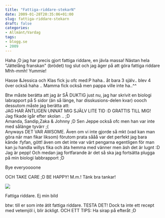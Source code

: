 ```yaml
---
title: "Fattiga-riddare-stekarN"
date: 2009-01-28T20:35:06+01:00
slug: fattiga-riddare-stekarn
draft: false
categories:
- Allmänt/Vardag
tags:
- blogg.se
- 2009
---
```

Haha ;D jag har precis gjort fattiga riddare, en jävla massa! Nästan hela "Jättelång franskan" (brödet) tog slut och jag äger på att göra fattiga riddare Mhh-mmh! Yummie!  
  
Hasse &Jessica och Klas fick ju ofc med:P haha.. åt bara 3 själv.. blev 4 över också haha .. Mamma fick också men pappa ville inte ha..^^  
  
Btw måste berätta att jag är SÅ DUKTIG just nu, jag har skrivit en biologi labrapport på 5 sidor (än så länge, har disskusions-delen kvar) oooch dessutom måste jag berätta att:  
JAG HAR ÄNTLIGEN UNNAT MIG SJÄLV LITE TID :D GRATTIS TILL MIG!  
Jag fikade igår efter skolan .. ;D  
Amanda, Sandip,Zaka & Johnny ;D Sen Jeppe också ofc men han var inte med sålänge tyvärr ;(  
Anyways DET VAR AWSOME. Även om vi inte gjorde så mkt (vad kan man göra när man fikar liksom) förutom prata sååå var det perfekt jag bara kände :fyfan, gött! även om det inte var värt pengarna egentligen för man kan ju handla willys fika och äta hemma med vänner men äsh det är lugnt :D  
Jag är pepp! Och medan jag fortfarande är det så ska jag fortsätta plugga på min biologi labbrapport ;D  
  
  
Bye everyoooone  
  
  
OCH TAKE CARE ;D BE HAPPY! M.m.! Tänk bra tankar!  
  
![](/assets/images/blogg.se/fatiit_27588910.jpg)  
  
Fattiga riddare. Ej min bild  
  
btw: till er som inte ätit fattiga riddare. TESTA DET! Dock ta inte ett recept med vetemjöl i, blir äckligt. OCH ETT TIPS: Ha sirap på efteråt ;D